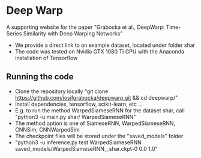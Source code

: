 # Deep Warp

A supporting website for the paper "Grabocka et al., DeepWarp: Time-Series Similarity with Deep Warping Networks"

* We provide a direct link to an example dataset, located under folder shar
* The code was tested on Nvidia GTX 1080 Ti GPU with the Anaconda installation of Tensorflow

## Running the code

* Clone the repository locally "git clone https://github.com/josifgrabocka/deepwarp.git && cd deepwarp/"
* Install dependencies, tensorflow, scikit-learn, etc ...
* E.g. to run the method WarpedSiameseRNN for the dataset shar, call "python3 -u main.py shar/ WarpedSiameseRNN"
* The method option is one of SiameseRNN, WarpedSiameseRNN, CNNSim, CNNWarpedSim
* The checkpoint files will be stored under the "saved_models" folder
* "python3 -u inference.py test WarpedSiameseRNN saved_models/WarpedSiameseRNN__shar.ckpt-0 0.0 1.0"

